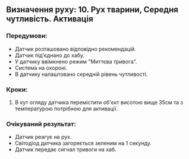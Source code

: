 ## Визначення руху: 10. Рух тварини, Середня чутливість. Активація

### Передумови:
- Датчик розташовано відповідно рекомендацій.
- Датчик під'єднано до хабу.
- У датчику ввімкнено режим "Миттєва тривога".
- Система на охороні.
- В датчику налаштовано середній рівень чутливості.

### Кроки:
1. В кут огляду датчика перемістити об'єкт висотою вище 35см та з температурою потрібною для активації.

### Очікуваний результат:
- Датчик реагує на рух.
- Світодіод датчика загоряється зеленим на 1 секунду.
- Датчик передає сигнал тривоги на хаб.


